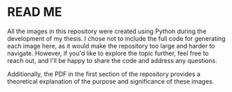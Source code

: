 <h1>READ ME </h1>

All the images in this repository were created using Python during the development of my thesis. I chose not to include the full code for generating each image here, as it would make the repository too large and harder to navigate. However, if you'd like to explore the topic further, feel free to reach out, and I'll be happy to share the code and address any questions.

Additionally, the PDF in the first section of the repository provides a theoretical explanation of the purpose and significance of these images.
